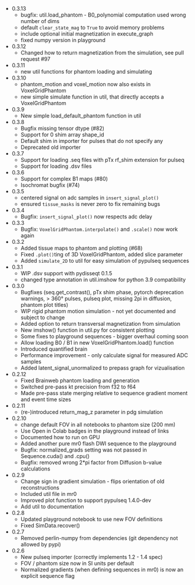 - 0.3.13
  - bugfix: util.load_phantom - B0_polynomial computation used wrong number of dims
  - default `clear_state_mag` to `True` to avoid memory problems
  - include optional initial magnetization in execute_graph
  - fixed numpy version in playground
- 0.3.12
  - Changed how to return magnetization from the simulation, see pull request #97
- 0.3.11
  - new util functions for phantom loading and simulating
- 0.3.10
  - phantom_motion and voxel_motion now also exists in VoxelGridPhantom
  - new simple simulate function in util, that directly accepts a VoxelGridPhantom
- 0.3.9
  - New simple load_default_phantom function in util
- 0.3.8
  - Bugfix missing tensor dtype (#82)
  - Support for 0 shim array shape_id
  - Default shim in importer for pulses that do not specify any
  - Deprecated old importer
- 0.3.7
  - Support for loading .seq files with pTx rf_shim extension for pulseq
  - Support for loading .dsv files
- 0.3.6
  - Support for complex B1 maps (#80)
  - Isochromat bugfix (#74)
- 0.3.5
  - centered signal on adc samples in `insert_signal_plot()`
  - ensured `tissue_masks` is never zero to fix remaining bugs
- 0.3.4
  - Bugfix: `insert_signal_plot()` now respects adc delay
- 0.3.3
  - Bugfix: `VoxelGridPhantom.interpolate()` and `.scale()` now work again
- 0.3.2
  - Added tissue maps to phantom and plotting (#68)
  - Fixed `.plot()`ting of 3D VoxelGridPhantom, added slice parameter
  - Added `simulate_2D` to util for easy simulation of pypulseq sequences
- 0.3.1
  - WIP .dsv support with pydisseqt 0.1.5
  - changed type annotation in util.imshow for python 3.9 compatibility
- 0.3.0
  - Bugfixes (seq.get_contrast(), pTx shim phase, pytorch deprecation warnings, > 360° pulses, pulseq plot, missing 2pi in diffusion, phantom plot titles)
  - WIP rigid phantom motion simulation - not yet documented and subject to change
  - Added option to return transversal magnetization from simulation
  - New imshow() function in util.py for consistent plotting
  - Some fixes to playground sequences - bigger overhaul coming soon
  - Allow loading B0 / B1 in new VoxelGridPhantom.load() function
  - Introduced quantified brain
  - Performance improvement - only calculate signal for measured ADC samples
  - Added latent_signal_unormalized to prepass graph for vizualisation
- 0.2.12
  - Fixed Brainweb phantom loading and generation
  - Switched pre-pass kt precision from f32 to f64
  - Made pre-pass state merging relative to sequence gradient moment and event time sizes
- 0.2.11
  - (re-)introduced return_mag_z parameter in pdg simulation
- 0.2.10
  - change default FOV in all notebooks to phantom size (200 mm)
  - Use Open in Colab badges in the playground instead of links
  - Documented how to run on GPU
  - Added another pure mr0 flash DWI sequence to the playground
  - Bugfix: normalized_grads setting was not passed in Sequence.cuda() and .cpu()
  - Bugfix: removed wrong 2*pi factor from Diffusion b-value calculations
- 0.2.9
  - Change sign in gradient simulation - flips orientation of old reconstructions
  - Included util file in mr0
  - Improved plot function to support pypulseq 1.4.0-dev
  - Add util to documentation
- 0.2.8
  - Updated playground notebook to use new FOV definitions
  - Fixed SimData.recover()
- 0.2.7
  - Removed perlin-numpy from dependencies (git dependency not allowed by pypi)
- 0.2.6
  - New pulseq importer (correctly implements 1.2 - 1.4 spec)
  - FOV / phantom size now in SI units per default
  - Normalized gradients (when defining sequences in mr0) is now an explicit sequence flag
